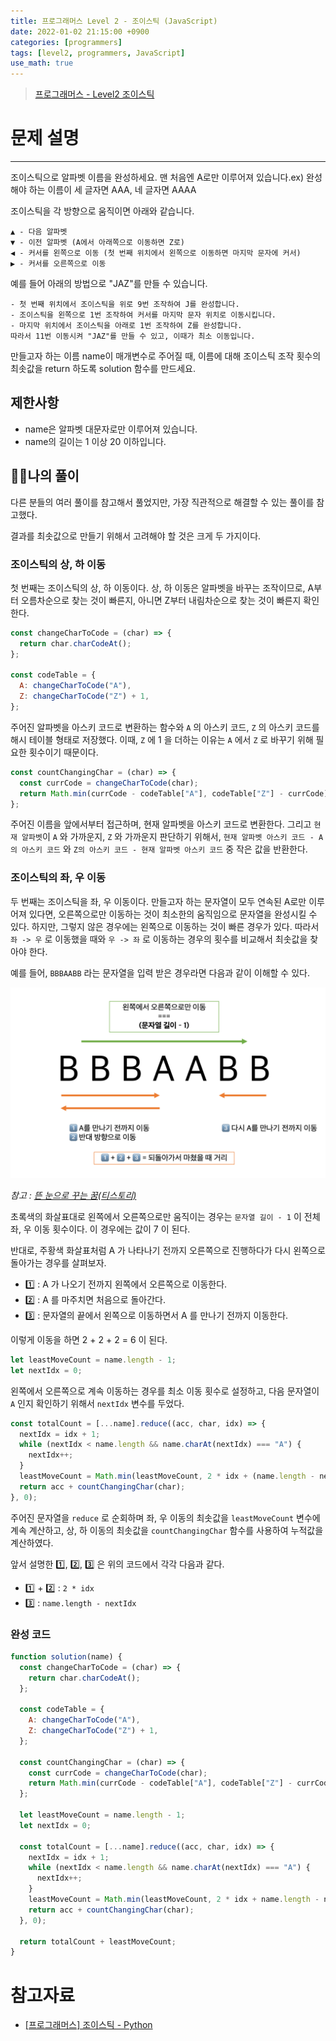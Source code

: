 ```yaml
---
title: 프로그래머스 Level 2 - 조이스틱 (JavaScript)
date: 2022-01-02 21:15:00 +0900
categories: [programmers]
tags: [level2, programmers, JavaScript]
use_math: true
---
```


> [프로그래머스 - Level2 조이스틱](https://programmers.co.kr/learn/courses/30/lessons/42860)

# 문제 설명

---

조이스틱으로 알파벳 이름을 완성하세요. 맨 처음엔 A로만 이루어져 있습니다.ex) 완성해야 하는 이름이 세 글자면 AAA, 네 글자면 AAAA

조이스틱을 각 방향으로 움직이면 아래와 같습니다.

```
▲ - 다음 알파벳
▼ - 이전 알파벳 (A에서 아래쪽으로 이동하면 Z로)
◀ - 커서를 왼쪽으로 이동 (첫 번째 위치에서 왼쪽으로 이동하면 마지막 문자에 커서)
▶ - 커서를 오른쪽으로 이동
```

예를 들어 아래의 방법으로 "JAZ"를 만들 수 있습니다.

```
- 첫 번째 위치에서 조이스틱을 위로 9번 조작하여 J를 완성합니다.
- 조이스틱을 왼쪽으로 1번 조작하여 커서를 마지막 문자 위치로 이동시킵니다.
- 마지막 위치에서 조이스틱을 아래로 1번 조작하여 Z를 완성합니다.
따라서 11번 이동시켜 "JAZ"를 만들 수 있고, 이때가 최소 이동입니다.
```

만들고자 하는 이름 name이 매개변수로 주어질 때, 이름에 대해 조이스틱 조작 횟수의 최솟값을 return 하도록 solution 함수를 만드세요.

## 제한사항

- name은 알파벳 대문자로만 이루어져 있습니다.
- name의 길이는 1 이상 20 이하입니다.

## 🙋‍♂️나의 풀이

다른 분들의 여러 풀이를 참고해서 풀었지만, 가장 직관적으로 해결할 수 있는 풀이를 참고했다.

결과를 최솟값으로 만들기 위해서 고려해야 할 것은 크게 두 가지이다.

### 조이스틱의 상, 하 이동

첫 번째는 조이스틱의 상, 하 이동이다. 상, 하 이동은 알파벳을 바꾸는 조작이므로, A부터 오름차순으로 찾는 것이 빠른지, 아니면 Z부터 내림차순으로 찾는 것이 빠른지 확인한다.

```javascript
const changeCharToCode = (char) => {
  return char.charCodeAt();
};

const codeTable = {
  A: changeCharToCode("A"),
  Z: changeCharToCode("Z") + 1,
};
```

주어진 알파벳을 아스키 코드로 변환하는 함수와 `A` 의 아스키 코드, `Z` 의 아스키 코드를 해시 테이블 형태로 저장했다. 이때, `Z` 에 1 을 더하는 이유는 `A` 에서 `Z` 로 바꾸기 위해 필요한 횟수이기 때문이다.

```javascript
const countChangingChar = (char) => {
  const currCode = changeCharToCode(char);
  return Math.min(currCode - codeTable["A"], codeTable["Z"] - currCode);
};
```

주어진 이름을 앞에서부터 접근하며, 현재 알파벳을 아스키 코드로 변환한다. 그리고 `현재 알파벳`이 `A` 와 가까운지, `Z` 와 가까운지 판단하기 위해서, `현재 알파벳 아스키 코드 - A의 아스키 코드` 와 `Z의 아스키 코드 - 현재 알파벳 아스키 코드` 중 작은 값을 반환한다.

### 조이스틱의 좌, 우 이동

두 번째는 조이스틱을 좌, 우 이동이다. 만들고자 하는 문자열이 모두 연속된 A로만 이루어져 있다면, 오른쪽으로만 이동하는 것이 최소한의 움직임으로 문자열을 완성시킬 수 있다. 하지만, 그렇지 않은 경우에는 왼쪽으로 이동하는 것이 빠른 경우가 있다. 따라서 `좌 -> 우` 로 이동했을 때와 `우 -> 좌` 로 이동하는 경우의 횟수를 비교해서 최솟값을 찾아야 한다.

예를 들어, `BBBAABB` 라는 문자열을 입력 받은 경우라면 다음과 같이 이해할 수 있다.

![참고 : [뜬 눈으로 꾸는 꿈(티스토리)](https://bellog.tistory.com/152)](/assets/images/2022-01-02-programmers-joystick/image001.png)

_참고 : [뜬 눈으로 꾸는 꿈(티스토리)](https://bellog.tistory.com/152)_

초록색의 화살표대로 왼쪽에서 오른쪽으로만 움직이는 경우는 `문자열 길이 - 1` 이 전체 좌, 우 이동 횟수이다. 이 경우에는 값이 7 이 된다.

반대로, 주황색 화살표처럼 A 가 나타나기 전까지 오른쪽으로 진행하다가 다시 왼쪽으로 돌아가는 경우를 살펴보자.

- 1️⃣ : A 가 나오기 전까지 왼쪽에서 오른쪽으로 이동한다.
- 2️⃣ : A 를 마주치면 처음으로 돌아간다.
- 3️⃣ : 문자열의 끝에서 왼쪽으로 이동하면서 A 를 만나기 전까지 이동한다.

이렇게 이동을 하면 2 + 2 + 2 = 6 이 된다.

```javascript
let leastMoveCount = name.length - 1;
let nextIdx = 0;
```

왼쪽에서 오른쪽으로 계속 이동하는 경우를 최소 이동 횟수로 설정하고, 다음 문자열이 `A` 인지 확인하기 위해서 `nextIdx` 변수를 두었다.

```javascript
const totalCount = [...name].reduce((acc, char, idx) => {
  nextIdx = idx + 1;
  while (nextIdx < name.length && name.charAt(nextIdx) === "A") {
    nextIdx++;
  }
  leastMoveCount = Math.min(leastMoveCount, 2 * idx + (name.length - nextIdx));
  return acc + countChangingChar(char);
}, 0);
```

주어진 문자열을 `reduce` 로 순회하며 좌, 우 이동의 최솟값을 `leastMoveCount` 변수에 계속 계산하고, 상, 하 이동의 최솟값을 `countChangingChar` 함수를 사용하여 누적값을 계산하였다.

앞서 설명한 1️⃣, 2️⃣, 3️⃣ 은 위의 코드에서 각각 다음과 같다.

- 1️⃣ + 2️⃣ : `2 * idx`
- 3️⃣ : `name.length - nextIdx`

### 완성 코드

```javascript
function solution(name) {
  const changeCharToCode = (char) => {
    return char.charCodeAt();
  };

  const codeTable = {
    A: changeCharToCode("A"),
    Z: changeCharToCode("Z") + 1,
  };

  const countChangingChar = (char) => {
    const currCode = changeCharToCode(char);
    return Math.min(currCode - codeTable["A"], codeTable["Z"] - currCode);
  };

  let leastMoveCount = name.length - 1;
  let nextIdx = 0;

  const totalCount = [...name].reduce((acc, char, idx) => {
    nextIdx = idx + 1;
    while (nextIdx < name.length && name.charAt(nextIdx) === "A") {
      nextIdx++;
    }
    leastMoveCount = Math.min(leastMoveCount, 2 * idx + name.length - nextIdx);
    return acc + countChangingChar(char);
  }, 0);

  return totalCount + leastMoveCount;
}
```

# 참고자료

- [[프로그래머스] 조이스틱 - Python](https://bellog.tistory.com/152)
